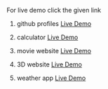 For live demo click the given link

1. github profiles  [Live Demo](https://shorturl.at/wC6ZA)

2. calculator  [Live Demo](https://mayurbhong.github.io/mini_projects/2%20%20calculator/)

3. movie website  [Live Demo](https://mayurbhong.github.io/mini_projects/3%20%20movie%20website/)

4. 3D website  [Live Demo](https://mayurbhong.github.io/mini_projects/4%20%203D%20website/)

5. weather app  [Live Demo](https://mayurbhong.github.io/mini_projects/5%20%20weather%20app/)

